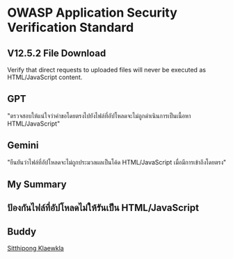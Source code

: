 # **OWASP Application Security Verification Standard**
## V12.5.2 File Download
Verify that direct requests to uploaded files will never be executed as 
HTML/JavaScript content.

## GPT 
"ตรวจสอบให้แน่ใจว่าคำขอโดยตรงไปยังไฟล์ที่อัปโหลดจะไม่ถูกดำเนินการเป็นเนื้อหา HTML/JavaScript"

## Gemini
"ยืนยันว่าไฟล์ที่อัปโหลดจะไม่ถูกประมวลผลเป็นโค้ด HTML/JavaScript เมื่อมีการเข้าถึงโดยตรง"

## My Summary
ป้องกันไฟล์ที่อัปโหลดไม่ให้รันเป็น HTML/JavaScript
---
## Buddy
[Sitthipong Klaewkla](https://6530200517.github.io/security-requirement)
